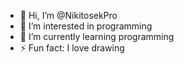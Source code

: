- 👋 Hi, I’m @NikitosekPro
- 👀 I’m interested in programming
- 🌱 I’m currently learning programming
- ⚡ Fun fact: I love drawing

